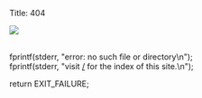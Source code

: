 Title: 404

<div class="banner-wrapper img-rounded" style="max-height: 500px">
	<img src="https://i.imgur.com/2tmydTz.jpg">
</div>

<br/>

fprintf(stderr, "error: no such file or directory\n"); <br/>
fprintf(stderr, "visit [/][1] for the index of this site.\n");

return EXIT_FAILURE;



[1]: http://chiayolin.org/

